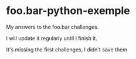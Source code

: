 # foo.bar-python-exemple

My answers to the foo.bar challenges.

I will update it regularly until I finish it.

It's missing the first challenges, I didn't save them
